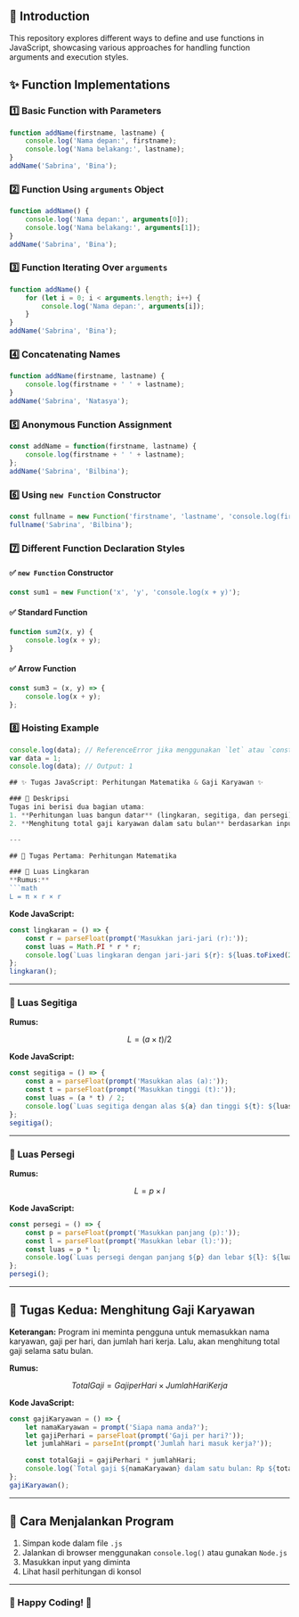 ## 📌 Introduction
This repository explores different ways to define and use functions in JavaScript, showcasing various approaches for handling function arguments and execution styles.

## ✨ Function Implementations

### 1️⃣ **Basic Function with Parameters**
```javascript
function addName(firstname, lastname) {
    console.log('Nama depan:', firstname);
    console.log('Nama belakang:', lastname);
}
addName('Sabrina', 'Bina');
```

### 2️⃣ **Function Using `arguments` Object**
```javascript
function addName() {
    console.log('Nama depan:', arguments[0]);
    console.log('Nama belakang:', arguments[1]);
}
addName('Sabrina', 'Bina');
```

### 3️⃣ **Function Iterating Over `arguments`**
```javascript
function addName() {
    for (let i = 0; i < arguments.length; i++) {
        console.log('Nama depan:', arguments[i]);
    }
}
addName('Sabrina', 'Bina');
```

### 4️⃣ **Concatenating Names**
```javascript
function addName(firstname, lastname) {
    console.log(firstname + ' ' + lastname);
}
addName('Sabrina', 'Natasya');
```

### 5️⃣ **Anonymous Function Assignment**
```javascript
const addName = function(firstname, lastname) {
    console.log(firstname + ' ' + lastname);
};
addName('Sabrina', 'Bilbina');
```

### 6️⃣ **Using `new Function` Constructor**
```javascript
const fullname = new Function('firstname', 'lastname', 'console.log(firstname, lastname)');
fullname('Sabrina', 'Bilbina');
```

### 7️⃣ **Different Function Declaration Styles**
#### ✅ `new Function` Constructor
```javascript
const sum1 = new Function('x', 'y', 'console.log(x + y)');
```
#### ✅ Standard Function
```javascript
function sum2(x, y) {
    console.log(x + y);
}
```
#### ✅ Arrow Function
```javascript
const sum3 = (x, y) => {
    console.log(x + y);
};
```

### 8️⃣ **Hoisting Example**
```javascript
console.log(data); // ReferenceError jika menggunakan `let` atau `const`
var data = 1;
console.log(data); // Output: 1

## ✨ Tugas JavaScript: Perhitungan Matematika & Gaji Karyawan ✨

### 📌 Deskripsi
Tugas ini berisi dua bagian utama:
1. **Perhitungan luas bangun datar** (lingkaran, segitiga, dan persegi)
2. **Menghitung total gaji karyawan dalam satu bulan** berdasarkan input pengguna

---

## 📝 Tugas Pertama: Perhitungan Matematika

### 🔹 Luas Lingkaran
**Rumus:**
```math
L = π × r × r
```
**Kode JavaScript:**
```javascript
const lingkaran = () => {
    const r = parseFloat(prompt('Masukkan jari-jari (r):'));
    const luas = Math.PI * r * r;
    console.log(`Luas lingkaran dengan jari-jari ${r}: ${luas.toFixed(2)}`);
};
lingkaran();
```
---

### 🔹 Luas Segitiga
**Rumus:**
```math
L = (a × t) / 2
```
**Kode JavaScript:**
```javascript
const segitiga = () => {
    const a = parseFloat(prompt('Masukkan alas (a):'));
    const t = parseFloat(prompt('Masukkan tinggi (t):'));
    const luas = (a * t) / 2;
    console.log(`Luas segitiga dengan alas ${a} dan tinggi ${t}: ${luas.toFixed(2)}`);
};
segitiga();
```
---

### 🔹 Luas Persegi
**Rumus:**
```math
L = p × l
```
**Kode JavaScript:**
```javascript
const persegi = () => {
    const p = parseFloat(prompt('Masukkan panjang (p):'));
    const l = parseFloat(prompt('Masukkan lebar (l):'));
    const luas = p * l;
    console.log(`Luas persegi dengan panjang ${p} dan lebar ${l}: ${luas.toFixed(2)}`);
};
persegi();
```
---

## 📝 Tugas Kedua: Menghitung Gaji Karyawan

**Keterangan:** Program ini meminta pengguna untuk memasukkan nama karyawan, gaji per hari, dan jumlah hari kerja. Lalu, akan menghitung total gaji selama satu bulan.

**Rumus:**
```math
Total Gaji = Gaji per Hari × Jumlah Hari Kerja
```
**Kode JavaScript:**
```javascript
const gajiKaryawan = () => {
    let namaKaryawan = prompt('Siapa nama anda?');
    let gajiPerhari = parseFloat(prompt('Gaji per hari?'));
    let jumlahHari = parseInt(prompt('Jumlah hari masuk kerja?'));
    
    const totalGaji = gajiPerhari * jumlahHari;
    console.log(`Total gaji ${namaKaryawan} dalam satu bulan: Rp ${totalGaji.toFixed(2)}`);
};
gajiKaryawan();
```
---

## 🎯 Cara Menjalankan Program
1. Simpan kode dalam file `.js`
2. Jalankan di browser menggunakan `console.log()` atau gunakan `Node.js`
3. Masukkan input yang diminta
4. Lihat hasil perhitungan di konsol

---

### 🚀 Happy Coding! 🎉


```


